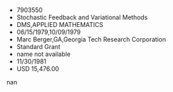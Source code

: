 
* 7903550
* Stochastic Feedback and Variational Methods
* DMS,APPLIED MATHEMATICS
* 06/15/1979,10/09/1979
* Marc Berger,GA,Georgia Tech Research Corporation
* Standard Grant
*   name not available
* 11/30/1981
* USD 15,476.00

nan
